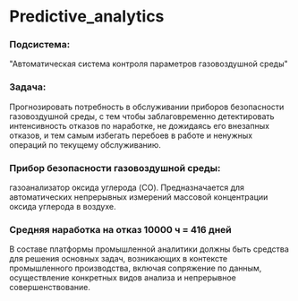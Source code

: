 # Predictive_analytics

### Подсистема:
"Автоматическая система контроля параметров газовоздушной среды"

### Задача:
Прогнозировать потребность в обслуживании приборов безопасности газовоздушной среды, с тем чтобы заблаговременно детектировать интенсивность отказов по наработке, не дожидаясь его внезапных отказов, и тем самым избегать перебоев в работе и ненужных операций по текущему обслуживанию.

### Прибор безопасности газовоздушной среды:
газоанализатор оксида углерода (CO). Предназначается для автоматических непрерывных измерений массовой концентрации оксида углерода в воздухе.

### Средняя наработка на отказ 10000 ч = 416 дней
В составе платформы промышленной аналитики должны быть средства для решения основных задач, возникающих в контексте промышленного производства, включая сопряжение по данным, осуществление конкретных видов анализа и непрерывное совершенствование.
